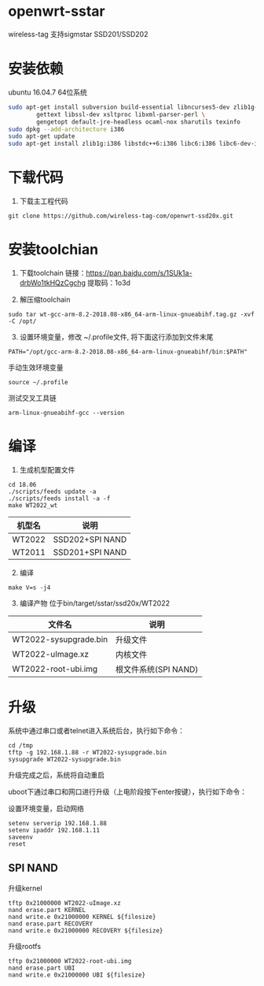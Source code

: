 # openwrt-sstar
wireless-tag 支持sigmstar SSD201/SSD202

# 安装依赖
ubuntu 16.04.7 64位系统

````sh
sudo apt-get install subversion build-essential libncurses5-dev zlib1g-dev gawk git ccache \
		gettext libssl-dev xsltproc libxml-parser-perl \
		gengetopt default-jre-headless ocaml-nox sharutils texinfo
sudo dpkg --add-architecture i386
sudo apt-get update
sudo apt-get install zlib1g:i386 libstdc++6:i386 libc6:i386 libc6-dev-i386
````

# 下载代码
1. 下载主工程代码
```
git clone https://github.com/wireless-tag-com/openwrt-ssd20x.git
```

# 安装toolchian

1. 下载toolchain
链接：https://pan.baidu.com/s/1SUk1a-drbWo1tkHQzCgchg 
提取码：1o3d 

2.  解压缩toolchain

```
sudo tar wt-gcc-arm-8.2-2018.08-x86_64-arm-linux-gnueabihf.tag.gz -xvf -C /opt/
```

3. 设置环境变量，修改 ~/.profile文件, 将下面这行添加到文件末尾
```
PATH="/opt/gcc-arm-8.2-2018.08-x86_64-arm-linux-gnueabihf/bin:$PATH"
```

手动生效环境变量
```
source ~/.profile
```

测试交叉工具链
```
arm-linux-gnueabihf-gcc --version
```


# 编译

1. 生成机型配置文件

```
cd 18.06
./scripts/feeds update -a
./scripts/feeds install -a -f
make WT2022_wt
```

| 机型名 | 说明            |
| ------ | --------------- |
| WT2022 | SSD202+SPI NAND|
| WT2011 | SSD201+SPI NAND|

2. 编译

```
make V=s -j4
```

3. 编译产物
    位于bin/target/sstar/ssd20x/WT2022

| 文件名                   | 说明                 |
| ------------------------ | -------------------- |
| WT2022-sysupgrade.bin    | 升级文件             |
| WT2022-uImage.xz         | 内核文件             |
| WT2022-root-ubi.img      | 根文件系统(SPI NAND) |


# 升级
系统中通过串口或者telnet进入系统后台，执行如下命令：

```
cd /tmp
tftp -g 192.168.1.88 -r WT2022-sysupgrade.bin
sysupgrade WT2022-sysupgrade.bin
```

升级完成之后，系统将自动重启

uboot下通过串口和网口进行升级（上电阶段按下enter按键），执行如下命令：

设置环境变量，启动网络
```
setenv serverip 192.168.1.88
setenv ipaddr 192.168.1.11
saveenv
reset
```

## SPI NAND
升级kernel

```
tftp 0x21000000 WT2022-uImage.xz
nand erase.part KERNEL
nand write.e 0x21000000 KERNEL ${filesize}
nand erase.part RECOVERY
nand write.e 0x21000000 RECOVERY ${filesize}
```

升级rootfs

```
tftp 0x21000000 WT2022-root-ubi.img
nand erase.part UBI
nand write.e 0x21000000 UBI ${filesize}
```
